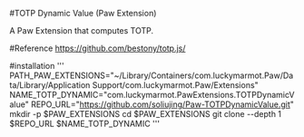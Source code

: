 #TOTP Dynamic Value (Paw Extension)

A Paw Extension that computes TOTP.

#Reference
https://github.com/bestony/totp.js/

#installation
'''
PATH_PAW_EXTENSIONS="~/Library/Containers/com.luckymarmot.Paw/Data/Library/Application Support/com.luckymarmot.Paw/Extensions"
NAME_TOTP_DYNAMIC="com.luckymarmot.PawExtensions.TOTPDynamicValue"
REPO_URL="https://github.com/soliujing/Paw-TOTPDynamicValue.git"
mkdir -p $PAW_EXTENSIONS
cd $PAW_EXTENSIONS
git clone --depth 1 $REPO_URL $NAME_TOTP_DYNAMIC
'''
